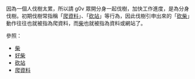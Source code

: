 <!-- TITLE: 分身伐樹 -->

因為一個人伐樹太累，所以請 g0v 眾開分身一起伐樹，加快工作進度，是為分身伐樹。初期伐樹常指稱「[爬資料](爬資料)」、「[砍站](砍站)」等行為，因此伐樹引申出來的「[砍柴](砍柴)」動作往往也就被指為爬資料，而[柴](柴)也就被指為資料或網站了。

參照：
* [柴](柴)
* [好柴](柴)
* [砍站](砍站)
* [爬資料](爬資料)